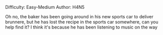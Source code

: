 Difficulty: Easy-Medium
Author: H4N5

Oh no, the baker has been going around in his new sports car to deliver brunnere, but he has lost the recipe in the sports car somewhere, can you help find it? I think it's because he has been listening to music on the way
